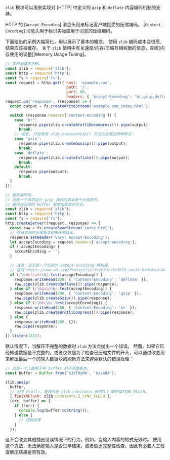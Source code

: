 
`zlib` 模块可以用来实现对 [HTTP] 中定义的 `gzip` 和 `deflate` 内容编码机制的支持。

HTTP 的 [`Accept-Encoding`] 消息头用来标记客户端接受的压缩编码。
[`Content-Encoding`] 消息头用于标识实际应用于消息的压缩编码。

下面给出的示例大幅简化，用以展示了基本的概念。
使用 `zlib` 编码成本会很高, 结果应该被缓存。
关于 `zlib` 使用中有关速度/内存/压缩互相权衡的信息，查阅[内存使用的调整][Memory Usage Tuning]。

```js
// 客户端请求示例。
const zlib = require('zlib');
const http = require('http');
const fs = require('fs');
const request = http.get({ host: 'example.com',
                           path: '/',
                           port: 80,
                           headers: { 'Accept-Encoding': 'br,gzip,deflate' } });
request.on('response', (response) => {
  const output = fs.createWriteStream('example.com_index.html');

  switch (response.headers['content-encoding']) {
    case 'br':
      response.pipe(zlib.createBrotliDecompress()).pipe(output);
      break;
    // 或者, 只是使用 zlib.createUnzip() 方法去处理这两种情况：
    case 'gzip':
      response.pipe(zlib.createGunzip()).pipe(output);
      break;
    case 'deflate':
      response.pipe(zlib.createInflate()).pipe(output);
      break;
    default:
      response.pipe(output);
      break;
  }
});
```

```js
// 服务端示例。
// 对每一个请求运行 gzip 操作的成本是十分高昂的。
// 缓存已压缩的 buffer 是更加高效的方式。
const zlib = require('zlib');
const http = require('http');
const fs = require('fs');
http.createServer((request, response) => {
  const raw = fs.createReadStream('index.html');
  // 存储资源的压缩版本和未压缩版本。
  response.setHeader('Vary: Accept-Encoding');
  let acceptEncoding = request.headers['accept-encoding'];
  if (!acceptEncoding) {
    acceptEncoding = '';
  }

  // 注意：这不是一个合适的 accept-encoding 解析器。
  // 查阅 https://www.w3.org/Protocols/rfc2616/rfc2616-sec14.html#sec14.3
  if (/\bdeflate\b/.test(acceptEncoding)) {
    response.writeHead(200, { 'Content-Encoding': 'deflate' });
    raw.pipe(zlib.createDeflate()).pipe(response);
  } else if (/\bgzip\b/.test(acceptEncoding)) {
    response.writeHead(200, { 'Content-Encoding': 'gzip' });
    raw.pipe(zlib.createGzip()).pipe(response);
  } else if (/\bbr\b/.test(acceptEncoding)) {
    response.writeHead(200, { 'Content-Encoding': 'br' });
    raw.pipe(zlib.createBrotliCompress()).pipe(response);
  } else {
    response.writeHead(200, {});
    raw.pipe(response);
  }
}).listen(1337);
```

默认情况下，当解压不完整的数据时 `zlib` 方法会抛出一个错误。
然而，如果它已经知道数据是不完整的，或者仅仅是为了检查已压缩文件的开头，可以通过改变用来解压最后一个的输入数据块的刷新方法来避免默认的错误处理：

```js
// 这是一个上面例子中 buffer 的不完整版本。
const buffer = Buffer.from('eJzT0yMA', 'base64');

zlib.unzip(
  buffer,
  // 对于 Brotli，等效的是 zlib.constants.BROTLI_OPERATION_FLUSH。
  { finishFlush: zlib.constants.Z_SYNC_FLUSH },
  (err, buffer) => {
    if (!err) {
      console.log(buffer.toString());
    } else {
      // 错误处理
    }
  });
```

这不会改变其他抛出错误情况下的行为，例如，当输入内容的格式无效时。
使用这个方法，无法确定输入是否过早结束，或者缺乏完整性检查，因此有必要人工检查解压结果是否有效。

